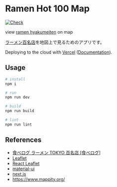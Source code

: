 # Ramen Hot 100 Map

[![Check](https://github.com/tebukurokun/ramen-hot100-map/actions/workflows/check.yml/badge.svg?branch=develop)](https://github.com/tebukurokun/ramen-hot100-map/actions/workflows/check.yml)

view [ramen hyakumeiten](https://award.tabelog.com/hyakumeiten/ramen_tokyo) on map

[ラーメン百名店](https://award.tabelog.com/hyakumeiten/ramen_tokyo)を地図上で見るためのアプリです。

Deploying to the cloud with [Vercel](https://vercel.com/) ([Documentation](https://nextjs.org/docs/deployment)).

## Usage

``` bash
# install
npm i

# run
npm run dev

# build
npm run build

# lint
npm run lint
```

## References

- [食べログ ラーメン TOKYO 百名店 [食べログ]](https://award.tabelog.com/hyakumeiten/ramen_tokyo)
- [Leaflet](https://leafletjs.com/)
- [React Leaflet](https://react-leaflet.js.org/)
- [material-ui](https://material-ui.com/)
- [next.js](https://nextjs.org/)
- https://www.mappity.org/
